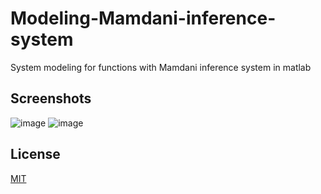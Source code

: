 # Modeling-Mamdani-inference-system
System modeling for functions with Mamdani inference system in matlab

## Screenshots
![image](https://user-images.githubusercontent.com/20955005/172021884-7406b0a5-29be-4a58-9c2e-84ca34231b7d.png)
![image](https://user-images.githubusercontent.com/20955005/172021891-70198428-1b15-4e51-98bd-827bb1e2b070.png)

## License
[MIT](https://choosealicense.com/licenses/mit/)
